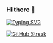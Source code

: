 ### Hi there 👋
[![Typing SVG](https://readme-typing-svg.demolab.com?font=Fira+Code&pause=1000&color=1798F7&vCenter=true&width=435&lines=Hello+World!+;This+side+Akshat)](https://git.io/typing-svg)

[![GitHub Streak](https://streak-stats.demolab.com?user=AkshatParihar&theme=github-dark-blue)](https://git.io/streak-stats)
<!--
**AkshatParihar/AkshatParihar** is a ✨ _special_ ✨ repository because its `README.md` (this file) appears on your GitHub profile.

Here are some ideas to get you started:

- 🔭 I’m currently working on ...
- 🌱 I’m currently learning ...
- 👯 I’m looking to collaborate on ...
- 🤔 I’m looking for help with ...
- 💬 Ask me about ...
- 📫 How to reach me: ...
- 😄 Pronouns: ...
- ⚡ Fun fact: ...
-->
